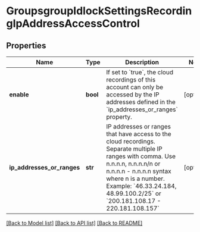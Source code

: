 # GroupsgroupIdlockSettingsRecordingIpAddressAccessControl

## Properties
Name | Type | Description | Notes
------------ | ------------- | ------------- | -------------
**enable** | **bool** | If set to &#x60;true&#x60;, the cloud recordings of this account can only be accessed by the IP addresses defined in the &#x60;ip_addresses_or_ranges&#x60; property.   | [optional] 
**ip_addresses_or_ranges** | **str** | IP addresses or ranges that have access to the cloud recordings. Separate multiple IP ranges with comma. Use n.n.n.n, n.n.n.n/n or n.n.n.n - n.n.n.n syntax where n is a number.  Example: &#x60;46.33.24.184, 48.99.100.2/25&#x60; or &#x60;200.181.108.17 - 220.181.108.157&#x60;   | [optional] 

[[Back to Model list]](../README.md#documentation-for-models) [[Back to API list]](../README.md#documentation-for-api-endpoints) [[Back to README]](../README.md)

